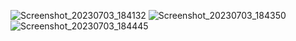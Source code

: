 ![Screenshot_20230703_184132](https://github.com/shahriarshafi/assignment_08/assets/59678133/801373b7-041a-4617-bcba-6b21f00802dd)
![Screenshot_20230703_184350](https://github.com/shahriarshafi/assignment_08/assets/59678133/08b144e6-3d9a-44fd-b72a-663ff064a0f7)
![Screenshot_20230703_184445](https://github.com/shahriarshafi/assignment_08/assets/59678133/f3d24097-33c9-4bb1-9e35-0e45823b8893)
